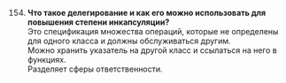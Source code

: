 154. **Что такое делегирование и как его можно использовать для повышения степени инкапсуляции?**  
Это спецификация множества операций, которые не определены для одного класса и должны обслуживаться другим.  
Можно хранить указатель на другой класс и ссылаться на него в функциях.  
Разделяет сферы ответственности.
